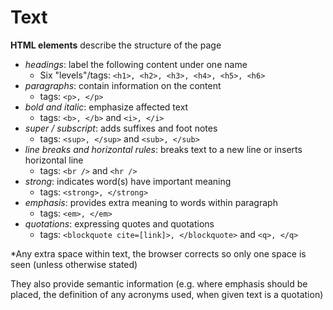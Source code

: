 # Text  

**HTML elements** describe the structure of the page  
- *headings*: label the following content under one name 
   - Six "levels"/tags: `<h1>, <h2>, <h3>, <h4>, <h5>, <h6>`  
- *paragraphs*: contain information on the content 
  - tags: `<p>, </p>`  
- *bold and italic*: emphasize affected text  
   - tags: `<b>, </b>` and `<i>, </i>`  
- *super / subscript*: adds suffixes and foot notes  
   - tags: `<sup>, </sup>` and `<sub>, </sub>`  
- *line breaks and horizontal rules*: breaks text to a new line or inserts horizontal line
   - tags: `<br />` and `<hr />` 
- *strong*: indicates word(s) have important meaning 
   - tags: `<strong>, </strong>`  
- *emphasis*: provides extra meaning to words within paragraph  
   - tags: `<em>, </em>`  
- *quotations*: expressing quotes and quotations  
   - tags: `<blockquote cite=[link]>, </blockquote>` and `<q>, </q>`  


*Any extra space within text, the browser corrects so only one space is seen (unless otherwise stated)



They also provide semantic information (e.g. where emphasis should be placed, the definition of any acronyms used, when given text is a quotation)
